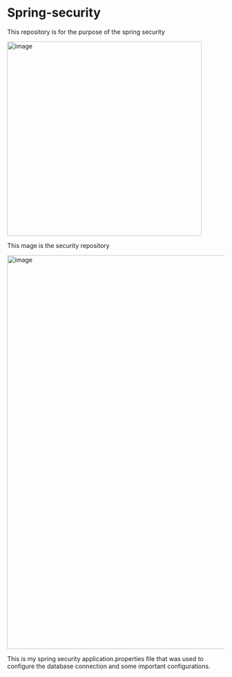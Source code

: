 # Spring-security
This repository is for the purpose of the spring security

<img width="450" alt="image" src="https://github.com/Abhishekthakur29/Spring-security/assets/55458371/cf71eb82-7e76-4253-aad3-37f4dce7b040">

This mage is the security repository


<img width="912" alt="image" src="https://github.com/Abhishekthakur29/Spring-security/assets/55458371/b57f4534-d992-4eb4-8c49-9210473dbd0c">

This is my spring security application.properties file that was used to configure the database connection and some important configurations.


